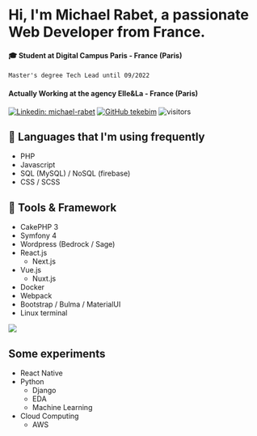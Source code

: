 # Hi, I'm Michael Rabet, a passionate Web Developer from France.
#### 🎓 Student at Digital Campus Paris - France (Paris)
    Master's degree Tech Lead until 09/2022

#### Actually Working at the agency Elle&La - France (Paris)

[![Linkedin: michael-rabet](https://img.shields.io/badge/-michaelrabet-blue?style=flat-square&logo=Linkedin&logoColor=white&link=https://www.linkedin.com/in/michael-rabet/)](https://www.linkedin.com/in/michael-rabet/)
[![GitHub tekebim](https://img.shields.io/github/followers/tekebim?label=follow&style=social)](https://github.com/tekebim)
![visitors](https://visitor-badge.laobi.icu/badge?page_id=tekebim)

## 🔧 Languages that I'm using frequently
 - PHP
 - Javascript
 - SQL (MySQL) / NoSQL (firebase)
 - CSS / SCSS

## 🔧 Tools & Framework 
 - CakePHP 3
 - Symfony 4
 - Wordpress (Bedrock / Sage)
 - React.js
    - Next.js
 - Vue.js
    - Nuxt.js
 - Docker
 - Webpack
 - Bootstrap / Bulma / MaterialUI
 - Linux terminal

![](https://img.shields.io/badge/Tools-Docker-informational?style=flat&logo=docker&logoColor=white&color=6aa6f8)

## Some experiments
 - React Native
 - Python
   - Django
   - EDA
   - Machine Learning 
 - Cloud Computing
   - AWS
